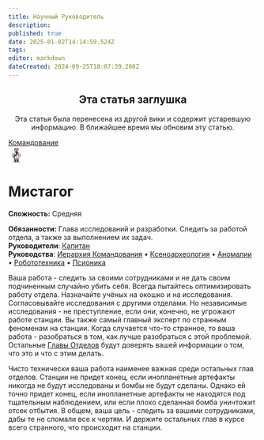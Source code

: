 ```yaml
---
title: Научный Руководитель
description: 
published: true
date: 2025-01-02T14:14:59.524Z
tags: 
editor: markdown
dateCreated: 2024-09-25T18:07:39.208Z
---
```


<center>
<div class="warning-banner">
  <h2> Эта статья заглушка</h2>
  <p>Эта статья была перенесена из другой вики и содержит устаревшую информацию. В ближайшее время мы обновим эту статью.</p><p>
</div>
</center>

<div style="display: flex; justify-content: center;">
  <div class="roles-passport comm">
    <div class="title comm"><a href="/roles/command">Командование</a></div>
    <div>
      <div><div><img src="/roles/researchdirector.png" id="img"></div></div>
      <div>
        <div id="tb1" style="display:non">
          <h1>Мистагог</h1>
        <p><strong>Сложность:</strong> Средняя</p>
        <strong>Обязанности:</strong> Глава исследований и разработки. Следить за работой отдела, а также за выполнением их задач.<br>
        <b>Руководители</b>: <a href="/roles/captain" title="Капитан">Капитан</a><br>
        <b>Руководства</b>: <a href="/guides/hierarchyofcommand">Иерархия Командования</a> • <a href="/guides/xenoarcheology">Ксеноархеология</a> • <a href="/guides/anomalies">Аномалии</a> • <a href="/guides/robotics">Робототехника</a> • <a href="/guides/psionics">Псионика</a>
        </div>
        <div id="tb2" style="display:none;">
          <div class="post-icon">
            <div id="timer-container">
              <div id="progress-bar"><center><span id="timer-text">10</span></center></div>
            </div>
            <div>
              <button><img src="/role/scientists/rdfeatures/beaker.png" class="imgchk" id="beaker"></button>
              <button><img src="/role/scientists/rdfeatures/crowbar.png" class="imgchk" id="crowbar"></button>
              <button><img src="/role/scientists/rdfeatures/fire_extinguisher.png" class="fire_extinguisher" id="headofsecurity"></button>
              <button><img src="/role/scientists/rdfeatures/flute.png" class="imgchk" id="flute"></button>
              <button><img src="/role/scientists/rdfeatures/magboots.png" class="imgchk" id="magboots"></button>
              <button><img src="/role/scientists/rdfeatures/monkeycube_box.png" class="imgchk" id="monkeycube_box"></button>
              <button><img src="/role/scientists/rdfeatures/multitool.png" class="imgchk" id="multitool"></button>
              <button><img src="/role/scientists/rdfeatures/welder.png" class="imgchk" id="welder"></button>
              <button><img src="/role/scientists/rdfeatures/wrench.png" class="imgchk" id="wrench"></button>
            </div>
          </div>
        </div> 
      </div>
    </div>
  </div>
</div>

Ваша работа - следить за своими сотрудниками и не дать своим подчиненным случайно убить себя. Всегда пытайтесь оптимизировать работу отдела. Назначайте учёных на окошко и на исследования. Согласовывайте исследования с другими отделами. Но независимые исследования - не преступление, если они, конечно, не угрожают работе станции. Вы также самый главный эксперт по странным феноменам на станции. Когда случается что-то странное, то ваша работа - разобраться в том, как лучше разобраться с этой проблемой. Остальные [Главы Отделов](/roles/command) будут доверять вашей информации о том, что это и что с этим делать.

Чисто технически ваша работа наименее важная среди остальных глав отделов. Станции не придет конец, если инопланетные артефакты никогда не будут исследованы и бомбы не будут сделаны. Однако ей точно придет конец, если инопланетные артефакты не находятся под тщательным наблюдением, или если плохо сделанная бомба уничтожит отсек отбытия. В общем, ваша цель - следить за вашими сотрудниками, дабы те не сломали все к чертям. И держите остальных глав в курсе всего странного, что происходит на станции.

<div class="table"></div>